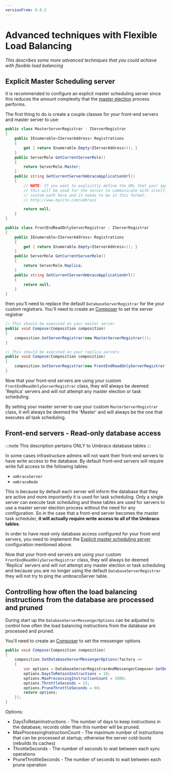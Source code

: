 ```yaml
---
versionFrom: 8.0.2
---
```


# Advanced techniques with Flexible Load Balancing

_This describes some more advanced techniques that you could achieve with flexible load balancing_

## Explicit Master Scheduling server

It is recommended to configure an explicit master scheduling server since this reduces the amount
complexity that the [master election](flexible.md#scheduling-and-master-election) process performs.

The first thing to do is create a couple classes for your front-end servers and master server to use:

```csharp
public class MasterServerRegistrar : IServerRegistrar
{
    public IEnumerable<IServerAddress> Registrations
    {
        get { return Enumerable.Empty<IServerAddress>(); }
    }
    public ServerRole GetCurrentServerRole()
    {
        return ServerRole.Master;
    }
    public string GetCurrentServerUmbracoApplicationUrl()
    {
        // NOTE: If you want to explicitly define the URL that your application is running on,
        // this will be used for the server to communicate with itself, you can return the
        // custom path here and it needs to be in this format:
        // http://www.mysite.com/umbraco

        return null;
    }
}

public class FrontEndReadOnlyServerRegistrar : IServerRegistrar
{
    public IEnumerable<IServerAddress> Registrations
    {
        get { return Enumerable.Empty<IServerAddress>(); }
    }
    public ServerRole GetCurrentServerRole()
    {
        return ServerRole.Replica;
    }
    public string GetCurrentServerUmbracoApplicationUrl()
    {
        return null;
    }
}
```

then you'll need to replace the default `DatabaseServerRegistrar` for the your custom registrars.
You'll need to create an [Composer](../../../../Implementation/Composing/index.md) to set the server registrar

```csharp
// This should be executed on your master server
public void Compose(Composition composition)
{
    composition.SetServerRegistrar(new MasterServerRegistrar());
}

// This should be executed on your replica servers
public void Compose(Composition composition)
{
    composition.SetServerRegistrar(new FrontEndReadOnlyServerRegistrar());
}
```

Now that your front-end servers are using your custom `FrontEndReadOnlyServerRegistrar` class, they will always be deemed 'Replica' servers and will not attempt any master election or task scheduling.

By setting your master server to use your custom `MasterServerRegistrar` class, it will always be deemed the 'Master' and will always be the one that executes all task scheduling.

## Front-end servers - Read-only database access

:::note
This description pertains ONLY to Umbraco database tables
:::

In some cases infrastructure admins will not want their front-end servers to have write access to the database.
By default front-end servers will require write full access to the following tables:

* `umbracoServer`
* `umbracoNode`

This is because by default each server will inform the database that they are active and more importantly it is
used for task scheduling. Only a single server can execute task scheduling and these tables are used for servers
to use a master server election process without the need for any configuration. So in the case that a front-end
server becomes the master task scheduler, **it will actually require write access to all of the Umbraco tables**.

In order to have read-only database access configured for your front-end servers, you need to implement
the [Explicit master scheduling server](#explicit-master-scheduling-server) configuration mentioned above.

Now that your front-end servers are using your custom `FrontEndReadOnlyServerRegistrar` class, they will always be deemed 'Replica' servers and will not attempt any master election or task scheduling and because you are no longer using the default `DatabaseServerRegistrar` they will not try to ping the umbracoServer table.

## Controlling how often the load balancing instructions from the database are processed and pruned

During start up the `DatabaseServerMessengerOptions` can be adjusted to control how often the load balancing instructions from the database are processed and pruned.

You'll need to create an [Composer](../../../../Implementation/Composing/index.md) to set the messenger options

```csharp
public void Compose(Composition composition)
{
    composition.SetDatabaseServerMessengerOptions(factory =>
    {
        var options = DatabaseServerRegistrarAndMessengerComposer.GetDefaultOptions(factory);
        options.DaysToRetainInstructions = 10;
        options.MaxProcessingInstructionCount = 1000;
        options.ThrottleSeconds = 25;
        options.PruneThrottleSeconds = 60;
        return options;
    });
}
```

Options:

* DaysToRetainInstructions - The number of days to keep instructions in the database; records older than this number will be pruned.
* MaxProcessingInstructionCount - The maximum number of instructions that can be processed at startup; otherwise the server cold-boots (rebuilds its caches)
* ThrottleSeconds - The number of seconds to wait between each sync operations
* PruneThrottleSeconds - The number of seconds to wait between each prune operation
